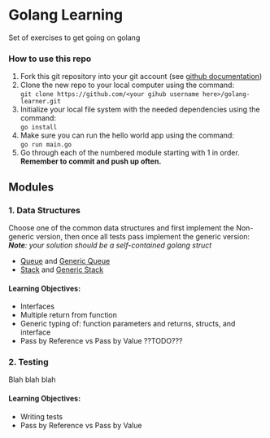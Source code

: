 # Golang Learning
Set of exercises to get going on golang
### How to use this repo
1. Fork this git repository into your git account (see [github documentation](https://docs.github.com/en/get-started/quickstart/fork-a-repo))
2. Clone the new repo to your local computer using the command:  
`git clone https://github.com/<your gihub username here>/golang-learner.git` 
3. Initialize your local file system with the needed dependencies using the command:  
`go install`
4. Make sure you can run the hello world app using the command:  
`go run main.go`
5. Go through each of the numbered module starting with 1 in order. __Remember to commit and push up often.__

## Modules
### 1. Data Structures 
   Choose one of the common data structures and first implement the Non-generic version, then once all tests pass implement the generic version:  
   *__Note__: your solution should be a self-contained golang struct*
   - [Queue](1/queue/queue.go) and [Generic Queue](1/queue/generic-version/generic-queue.go)
   - [Stack](1/stack/stack.go) and [Generic Stack](1/stack/generic-version/generic-stack.go)
   
   #### Learning Objectives:
   - Interfaces
   - Multiple return from function
   - Generic typing of: function parameters and returns, structs, and interface
   - Pass by Reference vs Pass by Value ??TODO???
### 2. Testing
   Blah blah blah

   #### Learning Objectives:
  - Writing tests
  - Pass by Reference vs Pass by Value

